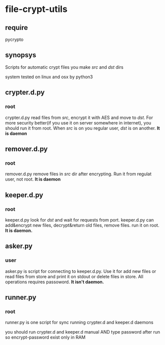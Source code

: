 # file-crypt-utils

## require
pycrypto

## synopsys
Scripts for automatic crypt files
you make *src* and *dst* dirs

system tested on linux and osx by python3

## crypter.d.py
### root
crypter.d.py read files from *src*, encrypt it with AES and move to *dst*.
For more security better(if you use it on server somewhere in internet),
you should run it from root. When *src* is on you regular user, *dst*
is on another.
**It is daemon**
## remover.d.py
### root
remover.d.py remove files in *src* dir after encrypting. Run it from regulat user, not root.
**It is daemon**
## keeper.d.py
### root
keeper.d.py look for *dst* and wait for requests from port.
keeper.d.py can add&encrypt new files, decrypt&return old files, remove files.
run it on root.
**It is daemon.**
## asker.py
### user
asker.py is script for connecting to keeper.d.py. Use it for add new files or
read files from store and print it on stdout or delete files in store.
All operations requires passoword.
**It isn't daemon.**
## runner.py
### root
runner.py is one script for sync running crypter.d and keeper.d daemons

you should run crypter.d and keeper.d manual AND type password after run
so encrypt-password exist only in RAM
